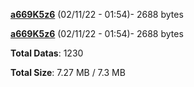 [**a669K5z6**](/data/a669K5z6.txt) (02/11/22 - 01:54)- 2688 bytes

[**a669K5z6**](/data/a669K5z6.txt) (02/11/22 - 01:54)- 2688 bytes

**Total Datas**: 1230

**Total Size**: 7.27 MB / 7.3 MB